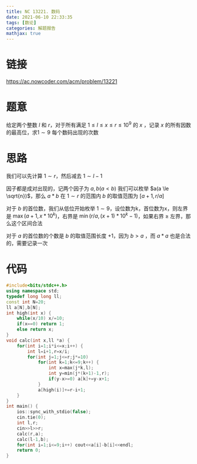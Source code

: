 ```yaml
---
title: NC 13221. 数码
date: 2021-06-10 22:33:35
tags: [数论]
categories: 解题报告
mathjax: true
---
```


# 链接

<https://ac.nowcoder.com/acm/problem/13221>

# 题意

给定两个整数 $l$ 和 $r$，对于所有满足 $1 \le l \le x \le r \le 10^9$ 的 $x$ ，记录 $x$ 的所有因数的最高位，求$1\sim 9$ 每个数码出现的次数

<!--more-->

# 思路

我们可以先计算 $1 \sim r$，然后减去 $1 \sim l-1$

因子都是成对出现的，记两个因子为 $a,b(a<b)$ 我们可以枚举 $a(a \le \sqrt{n})$，那么 $a*b$ 在 $1 \sim r$ 的范围内 $b$ 的取值范围为 $[a+1,r/a]$

对于 $b$ 的首位数，我们从低位开始枚举 $1 \sim 9$，设位数为k，首位数为x，则左界是 $\max(a+1,x*10^k)$，右界是 $\min(r/a,(x+1)*10^k-1)$，如果右界 $\ge$ 左界，那么这个区间合法

对于 $a$ 的首位数的个数是 $b$ 的取值范围长度 $+1$，因为 $b>a$ ，而 $a*a$ 也是合法的，需要记录一次

# 代码

```cpp
#include<bits/stdc++.h>
using namespace std;
typedef long long ll;
const int N=20;
ll a[N],b[N];
int high(int x) {
    while(x/10) x/=10;
    if(x==0) return 1;
    else return x;
}
void calc(int x,ll *a) {
    for(int i=1;i*i<=x;i++) {
        int l=i+1,r=x/i;
        for(int j=1;j<=r;j*=10)
            for(int k=1;k<=9;k++) {
                int x=max(j*k,l);
                int y=min(j*(k+1)-1,r);
                if(y-x>=0) a[k]+=y-x+1;
            }
            a[high(i)]+=r-i+1;
    }
}
int main() {
    ios::sync_with_stdio(false);
    cin.tie(0);
    int l,r;
    cin>>l>>r;
    calc(r,a);
    calc(l-1,b);
    for(int i=1;i<=9;i++) cout<<a[i]-b[i]<<endl;
    return 0;
}
```
